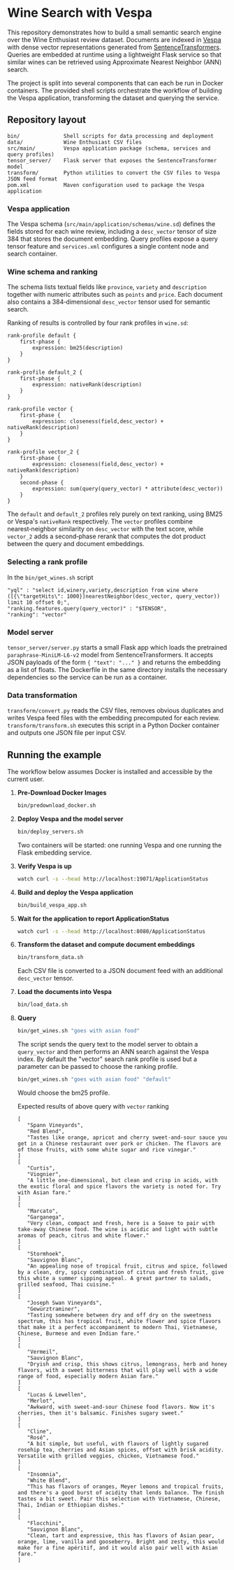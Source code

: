# Wine Search with Vespa

This repository demonstrates how to build a small semantic search engine over the Wine Enthusiast review dataset. Documents are indexed in [Vespa](https://vespa.ai/) with dense vector representations generated from [SentenceTransformers](https://www.sbert.net/). Queries are embedded at runtime using a lightweight Flask service so that similar wines can be retrieved using Approximate Nearest Neighbor (ANN) search.

The project is split into several components that can each be run in Docker containers. The provided shell scripts orchestrate the workflow of building the Vespa application, transforming the dataset and querying the service.

## Repository layout

```
bin/              Shell scripts for data processing and deployment
data/             Wine Enthusiast CSV files
src/main/         Vespa application package (schema, services and query profiles)
tensor_server/    Flask server that exposes the SentenceTransformer model
transform/        Python utilities to convert the CSV files to Vespa JSON feed format
pom.xml           Maven configuration used to package the Vespa application
```

### Vespa application
The Vespa schema (`src/main/application/schemas/wine.sd`) defines the fields stored for each wine review, including a `desc_vector` tensor of size 384 that stores the document embedding. Query profiles expose a query tensor feature and `services.xml` configures a single content node and search container.

### Wine schema and ranking
The schema lists textual fields like `province`, `variety` and `description` together with numeric attributes such as `points` and `price`. Each document also contains a 384‑dimensional `desc_vector` tensor used for semantic search.

Ranking of results is controlled by four rank profiles in `wine.sd`:

```text
rank-profile default {
    first-phase {
        expression: bm25(description)
    }
}

rank-profile default_2 {
    first-phase {
        expression: nativeRank(description)
    }
}

rank-profile vector {
    first-phase {
        expression: closeness(field,desc_vector) + nativeRank(description)
    }
}

rank-profile vector_2 {
    first-phase {
        expression: closeness(field,desc_vector) + nativeRank(description)
    }
    second-phase {
        expression: sum(query(query_vector) * attribute(desc_vector))
    }
}
```

The `default` and `default_2` profiles rely purely on text ranking, using BM25 or
Vespa's `nativeRank` respectively. The `vector` profiles combine nearest‑neighbor
similarity on `desc_vector` with the text score, while `vector_2` adds a
second‑phase rerank that computes the dot product between the query and document
embeddings.

### Selecting a rank profile 
In the `bin/get_wines.sh` script

```
"yql" : "select id,winery,variety,description from wine where ([{\"targetHits\": 1000}]nearestNeighbor(desc_vector, query_vector)) limit 10 offset 0;", 
"ranking.features.query(query_vector)" : "$TENSOR", 
"ranking": "vector" 
```

### Model server
`tensor_server/server.py` starts a small Flask app which loads the pretrained `paraphrase-MiniLM-L6-v2` model from SentenceTransformers. It accepts JSON payloads of the form `{ "text": "..." }` and returns the embedding as a list of floats. The Dockerfile in the same directory installs the necessary dependencies so the service can be run as a container.

### Data transformation
`transform/convert.py` reads the CSV files, removes obvious duplicates and writes Vespa feed files with the embedding precomputed for each review. `transform/transform.sh` executes this script in a Python Docker container and outputs one JSON file per input CSV.

## Running the example
The workflow below assumes Docker is installed and accessible by the current user.

1. **Pre-Download Docker Images**
   ```bash
   bin/predownload_docker.sh
   ```

2. **Deploy Vespa and the model server**
   ```bash
   bin/deploy_servers.sh
   ```
   Two containers will be started: one running Vespa and one running the Flask embedding service.

3. **Verify Vespa is up**
   ```bash
   watch curl -s --head http://localhost:19071/ApplicationStatus
   ```

4. **Build and deploy the Vespa application**
   ```bash
   bin/build_vespa_app.sh
   ```

5. **Wait for the application to report ApplicationStatus**
   ```bash
   watch curl -s --head http://localhost:8080/ApplicationStatus
   ```

6. **Transform the dataset and compute document embeddings**
   ```bash
   bin/transform_data.sh
   ```
   Each CSV file is converted to a JSON document feed with an additional `desc_vector` tensor.

7. **Load the documents into Vespa**
   ```bash
   bin/load_data.sh
   ```

8. **Query**
   ```bash
   bin/get_wines.sh "goes with asian food"
   ```
   The script sends the query text to the model server to obtain a `query_vector` and then performs an ANN search against the Vespa index.  By default the "vector" search rank profile is used but a parameter can be passed to choose the ranking profile. 
   
   ```bash
   bin/get_wines.sh "goes with asian food" "default"
   ```

   Would choose the bm25 profile.

   Expected results of above query with `vector` ranking

   ```
   [
      "Spann Vineyards",
      "Red Blend",
      "Tastes like orange, apricot and cherry sweet-and-sour sauce you get in a Chinese restaurant over pork or chicken. The flavors are of those fruits, with some white sugar and rice vinegar."
   ]
   [
      "Curtis",
      "Viognier",
      "A little one-dimensional, but clean and crisp in acids, with the exotic floral and spice flavors the variety is noted for. Try with Asian fare."
   ]
   [
      "Marcato",
      "Garganega",
      "Very clean, compact and fresh, here is a Soave to pair with take-away Chinese food. The wine is acidic and light with subtle aromas of peach, citrus and white flower."
   ]
   [
      "Stormhoek",
      "Sauvignon Blanc",
      "An appealing nose of tropical fruit, citrus and spice, followed by a clean, dry, spicy combination of citrus and fresh fruit, give this white a summer sipping appeal. A great partner to salads, grilled seafood, Thai cuisine."
   ]
   [
      "Joseph Swan Vineyards",
      "Gewürztraminer",
      "Tasting somewhere between dry and off dry on the sweetness spectrum, this has tropical fruit, white flower and spice flavors that make it a perfect accompaniment to modern Thai, Vietnamese, Chinese, Burmese and even Indian fare."
   ]
   [
      "Vermeil",
      "Sauvignon Blanc",
      "Dryish and crisp, this shows citrus, lemongrass, herb and honey flavors, with a sweet bitterness that will play well with a wide range of food, especially modern Asian fare."
   ]
   [
      "Lucas & Lewellen",
      "Merlot",
      "Awkward, with sweet-and-sour Chinese food flavors. Now it's cherries, then it's balsamic. Finishes sugary sweet."
   ]
   [
      "Cline",
      "Rosé",
      "A bit simple, but useful, with flavors of lightly sugared rosehip tea, cherries and Asian spices, offset with brisk acidity. Versatile with grilled veggies, chicken, Vietnamese food."
   ]
   [
      "Insomnia",
      "White Blend",
      "This has flavors of oranges, Meyer lemons and tropical fruits, and there's a good burst of acidity that lends balance. The finish tastes a bit sweet. Pair this selection with Vietnamese, Chinese, Thai, Indian or Ethiopian dishes."
   ]
   [
      "Flocchini",
      "Sauvignon Blanc",
      "Clean, tart and expressive, this has flavors of Asian pear, orange, lime, vanilla and gooseberry. Bright and zesty, this would make for a fine apéritif, and it would also pair well with Asian fare."
   ]
   ```